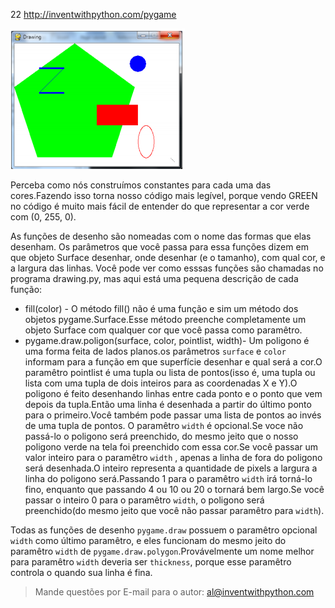 22 http://inventwithpython.com/pygame

![](imagens/imagem-22.png)

Perceba como nós construímos constantes para cada uma das cores.Fazendo isso torna nosso código mais legível, porque vendo GREEN no código é muito
mais fácil de entender do que representar a cor verde com (0, 255, 0).

As funções de desenho são nomeadas com o nome das formas que elas desenham.
Os parâmetros que você passa para essa funções dizem em que objeto Surface
desenhar, onde desenhar (e o tamanho), com qual cor, e a largura das linhas.
Você pode ver como esssas funções são chamadas no programa drawing.py, mas
aqui está uma pequena descrição de cada função:

* fill(color) - O método fill() não é uma função e sim um método dos objetos pygame.Surface.Esse método preenche completamente um objeto Surface com qualquer cor que você passa como paramêtro.
* pygame.draw.poligon(surface, color, pointlist, width)- Um poligono é uma forma feita de lados planos.os parâmetros `surface` e `color` informam para
a função em que superfície desenhar e qual será a cor.O paramêtro pointlist
é uma tupla ou lista de pontos(isso é, uma tupla ou lista com uma tupla de 
dois inteiros para as coordenadas X e Y).O poligono é feito desenhando linhas entre cada ponto e o ponto que vem depois da tupla.Então uma linha é desenhada a partir do último ponto para o primeiro.Você também pode passar uma lista de pontos ao invés de uma tupla de pontos.
O paramêtro `width` é opcional.Se voce não passá-lo o poligono será preenchido, do mesmo jeito que o nosso poligono verde na tela foi preenchido com essa cor.Se você passar um valor inteiro para o paramêtro `width` , apenas a linha de fora do poligono será desenhada.O inteiro representa a quantidade de pixels a largura a linha do poligono será.Passando 1 para o paramêtro `width` irá torná-lo fino, enquanto que passando 4 ou 10 ou 20 o tornará bem largo.Se você passar o inteiro 0 para o paramêtro `width`, o poligono será preenchido(do mesmo jeito que você não passar paramêtro para `width`).

Todas as funções de desenho `pygame.draw` possuem o paramêtro opcional `width` como último paramêtro, e eles funcionam do mesmo jeito do paramêtro `width` de `pygame.draw.polygon`.Provávelmente um nome melhor para paramêtro `width` deveria ser `thickness`, porque esse paramêtro controla o quando sua linha é fina.

> Mande questões por E-mail para o autor: al@inventwithpython.com





